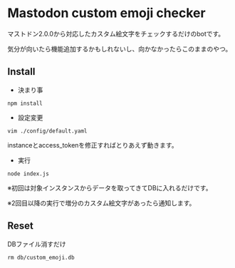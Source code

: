 # Mastodon custom emoji checker

マストドン2.0.0から対応したカスタム絵文字をチェックするだけのbotです。

気分が向いたら機能追加するかもしれないし、向かなかったらこのままのやつ。

## Install

- 決まり事

```npm install```

- 設定変更

```vim ./config/default.yaml```

instanceとaccess_tokenを修正すればとりあえず動きます。

- 実行

```node index.js```

※初回は対象インスタンスからデータを取ってきてDBに入れるだけです。

※2回目以降の実行で増分のカスタム絵文字があったら通知します。

## Reset

DBファイル消すだけ

```rm db/custom_emoji.db```
